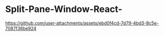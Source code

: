 # Split-Pane-Window-React-



https://github.com/user-attachments/assets/ebd0f4cd-7d79-4bd3-8c5e-7087f36be924

